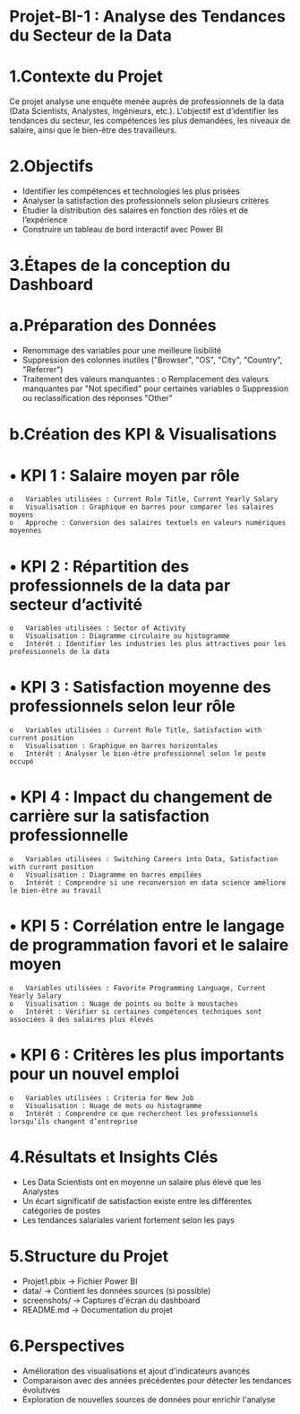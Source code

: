 # Projet-BI-1 : Analyse des Tendances du Secteur de la Data

# 1.Contexte du Projet
Ce projet analyse une enquête menée auprès de professionnels de la data (Data Scientists, Analystes, Ingénieurs, etc.). L'objectif est d’identifier les tendances du secteur, les compétences les plus demandées, les niveaux de salaire, ainsi que le bien-être des travailleurs.
# 2.Objectifs
- Identifier les compétences et technologies les plus prisées
- Analyser la satisfaction des professionnels selon plusieurs critères
- Étudier la distribution des salaires en fonction des rôles et de l’expérience
- Construire un tableau de bord interactif avec Power BI
# 3.Étapes de la conception du Dashboard
# a.Préparation des Données
- Renommage des variables pour une meilleure lisibilité
- Suppression des colonnes inutiles ("Browser", "OS", "City", "Country", "Referrer")
- Traitement des valeurs manquantes :
  o	Remplacement des valeurs manquantes par "Not specified" pour certaines variables
  o	Suppression ou reclassification des réponses "Other"
# b.Création des KPI & Visualisations
# •	KPI 1 : Salaire moyen par rôle
    o	Variables utilisées : Current Role Title, Current Yearly Salary
    o	Visualisation : Graphique en barres pour comparer les salaires moyens
    o	Approche : Conversion des salaires textuels en valeurs numériques moyennes
# •	KPI 2 : Répartition des professionnels de la data par secteur d’activité
    o	Variables utilisées : Sector of Activity
    o	Visualisation : Diagramme circulaire ou histogramme
    o	Intérêt : Identifier les industries les plus attractives pour les professionnels de la data
# •	KPI 3 : Satisfaction moyenne des professionnels selon leur rôle
    o	Variables utilisées : Current Role Title, Satisfaction with current position
    o	Visualisation : Graphique en barres horizontales
    o	Intérêt : Analyser le bien-être professionnel selon le poste occupé
# •	KPI 4 : Impact du changement de carrière sur la satisfaction professionnelle
    o	Variables utilisées : Switching Careers into Data, Satisfaction with current position
    o	Visualisation : Diagramme en barres empilées
    o	Intérêt : Comprendre si une reconversion en data science améliore le bien-être au travail
# •	KPI 5 : Corrélation entre le langage de programmation favori et le salaire moyen
    o	Variables utilisées : Favorite Programming Language, Current Yearly Salary
    o	Visualisation : Nuage de points ou boîte à moustaches
    o	Intérêt : Vérifier si certaines compétences techniques sont associées à des salaires plus élevés
# •	KPI 6 : Critères les plus importants pour un nouvel emploi
    o	Variables utilisées : Criteria for New Job
    o	Visualisation : Nuage de mots ou histogramme
    o	Intérêt : Comprendre ce que recherchent les professionnels lorsqu’ils changent d’entreprise
# 4.Résultats et Insights Clés

- Les Data Scientists ont en moyenne un salaire plus élevé que les Analystes
- Un écart significatif de satisfaction existe entre les différentes catégories de postes
- Les tendances salariales varient fortement selon les pays

# 5.Structure du Projet
- Projet1.pbix → Fichier Power BI
- data/ → Contient les données sources (si possible)
- screenshots/ → Captures d'écran du dashboard
- README.md → Documentation du projet
# 6.Perspectives
- Amélioration des visualisations et ajout d'indicateurs avancés
- Comparaison avec des années précédentes pour détecter les tendances évolutives
- Exploration de nouvelles sources de données pour enrichir l'analyse
